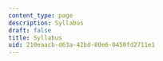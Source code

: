 ```yaml
---
content_type: page
description: Syllabus
draft: false
title: Syllabus
uid: 210eaacb-d63a-42bd-80e6-0450fd2711e1
---
```

